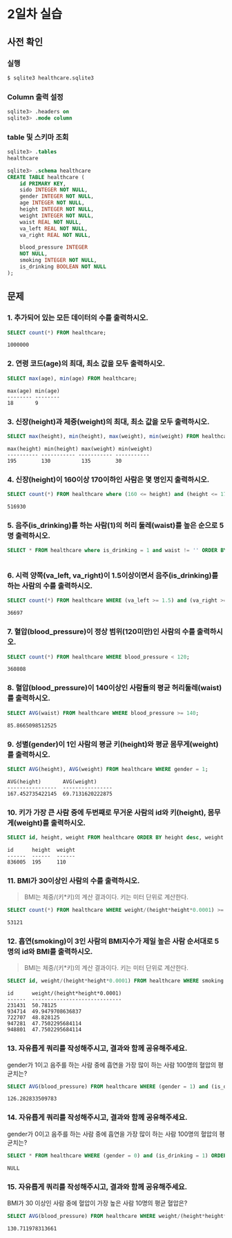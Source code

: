 # 2일차 실습

## 사전 확인

### 실행

```bash
$ sqlite3 healthcare.sqlite3 
```

### Column 출력 설정

```sql
sqlite3> .headers on 
sqlite3> .mode column
```

### table 및 스키마 조회

```sql
sqlite3> .tables
healthcare

sqlite3> .schema healthcare
CREATE TABLE healthcare (
    id PRIMARY KEY,        
    sido INTEGER NOT NULL, 
    gender INTEGER NOT NULL,
    age INTEGER NOT NULL,  
    height INTEGER NOT NULL,
    weight INTEGER NOT NULL,
    waist REAL NOT NULL,   
    va_left REAL NOT NULL, 
    va_right REAL NOT NULL,

    blood_pressure INTEGER 
    NOT NULL,
    smoking INTEGER NOT NULL,
    is_drinking BOOLEAN NOT NULL
);
```

## 문제

### 1. 추가되어 있는 모든 데이터의 수를 출력하시오.

```sql
SELECT count(*) FROM healthcare;
```

```
1000000
```

### 2. 연령 코드(age)의 최대, 최소 값을 모두 출력하시오.

```sql
SELECT max(age), min(age) FROM healthcare;
```

```
max(age) min(age)
-------- --------
18       9
```

### 3. 신장(height)과 체중(weight)의 최대, 최소 값을 모두 출력하시오.

```sql
SELECT max(height), min(height), max(weight), min(weight) FROM healthcare;
```

```
max(height) min(height) max(weight) min(weight)
---------- ----------- ----------- -----------
195        130          135        30
```

### 4. 신장(height)이 160이상 170이하인 사람은 몇 명인지 출력하시오.

```sql
SELECT count(*) FROM healthcare where (160 <= height) and (height <= 170);
```

```
516930
```

### 5. 음주(is_drinking)를 하는 사람(1)의 허리 둘레(waist)를 높은 순으로 5명 출력하시오.

```sql
SELECT * FROM healthcare where is_drinking = 1 and waist != '' ORDER BY waist DESC limit 5;
```

```

```

### 6. 시력 양쪽(va_left, va_right)이 1.5이상이면서 음주(is_drinking)를 하는 사람의 수를 출력하시오.

```sql
SELECT count(*) FROM healthcare WHERE (va_left >= 1.5) and (va_right >= 1.5) and (is_drinking = 1);
```

```
36697
```

### 7. 혈압(blood_pressure)이 정상 범위(120미만)인 사람의 수를 출력하시오.

```sql
SELECT count(*) FROM healthcare WHERE blood_pressure < 120;
```

```
360808
```

### 8. 혈압(blood_pressure)이 140이상인 사람들의 평균 허리둘레(waist)를 출력하시오.

```sql
SELECT AVG(waist) FROM healthcare WHERE blood_pressure >= 140;
```

```
85.8665098512525
```

### 9. 성별(gender)이 1인 사람의 평균 키(height)와 평균 몸무게(weight)를 출력하시오.

```sql
SELECT AVG(height), AVG(weight) FROM healthcare WHERE gender = 1;
```

```
AVG(height)       AVG(weight)
----------------  ----------------
167.452735422145  69.7131620222875
```

### 10. 키가 가장 큰 사람 중에 두번째로 무거운 사람의 id와 키(height), 몸무게(weight)를 출력하시오.

```sql
SELECT id, height, weight FROM healthcare ORDER BY height desc, weight desc limit 1 OFFSET 1;
```

```
id      height  weight
------  ------  ------
836005  195     110
```

### 11. BMI가 30이상인 사람의 수를 출력하시오.

> BMI는 체중/(키*키)의 계산 결과이다. 
> 키는 미터 단위로 계산한다.

```sql
SELECT count(*) FROM healthcare WHERE weight/(height*height*0.0001) >= 30;
```

```
53121
```

### 12. 흡연(smoking)이 3인 사람의 BMI지수가 제일 높은 사람 순서대로 5명의 id와 BMI를 출력하시오.

> BMI는 체중/(키*키)의 계산 결과이다. 
> 키는 미터 단위로 계산한다.

```sql
SELECT id, weight/(height*height*0.0001) FROM healthcare WHERE smoking = 3 ORDER BY weight/(height*height*0.0001) DESC LIMIT 5;
```

```
id      weight/(height*height*0.0001)
------  -----------------------------
231431  50.78125
934714  49.9479708636837
722707  48.828125
947281  47.7502295684114
948801  47.7502295684114
```

### 13. 자유롭게 쿼리를 작성해주시고, 결과와 함께 공유해주세요.

gender가 1이고 음주를 하는 사람 중에 흡연을 가장 많이 하는 사람 100명의 혈압의 평균치는?

```sql
SELECT AVG(blood_pressure) FROM healthcare WHERE (gender = 1) and (is_drinking = 1) ORDER BY smoking DESC limit 100;
```

```
126.282833509783
```

### 14. 자유롭게 쿼리를 작성해주시고, 결과와 함께 공유해주세요.

gender가 0이고 음주를 하는 사람 중에 흡연을 가장 많이 하는 사람 100명의 혈압의 평균치는?

```sql
SELECT * FROM healthcare WHERE (gender = 0) and (is_drinking = 1) ORDER BY smoking DESC limit 100;
```

```
NULL
```

### 15. 자유롭게 쿼리를 작성해주시고, 결과와 함께 공유해주세요.

BMI가 30 이상인 사람 중에 혈압이 가장 높은 사람 10명의 평균 혈압은?

```sql
SELECT AVG(blood_pressure) FROM healthcare WHERE weight/(height*height*0.0001) >= 30 ORDER BY blood_pressure DESC LIMIT 10;
```

```
130.711978313661
```